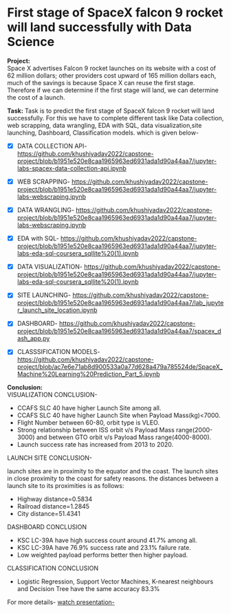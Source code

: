 # First stage of SpaceX falcon 9 rocket will land successfully with Data Science
**Project:**  
         Space X advertises Falcon 9 rocket launches on its website with a cost of 62 million dollars; other providers cost upward of 165 million dollars each, much of the savings is because Space X can reuse the first stage. Therefore if we can determine if the first stage will land, we can determine the cost of a launch. 
         
**Task:**
        Task is to predict the first stage of SpaceX falcon 9 rocket will land successfully. For this we have to complete different task like Data collection, web scrapping, data wrangling, EDA with SQL, data visualization,site launching, Dashboard, Classification models. which is given below-
        
- [x] DATA COLLECTION API- https://github.com/khushiyadav2022/capstone-project/blob/b1951e520e8caa1965963ed6931ada1d90a44aa7/jupyter-labs-spacex-data-collection-api.ipynb

- [x] WEB SCRAPPING- https://github.com/khushiyadav2022/capstone-project/blob/b1951e520e8caa1965963ed6931ada1d90a44aa7/jupyter-labs-webscraping.ipynb

- [x] DATA WRANGLING- https://github.com/khushiyadav2022/capstone-project/blob/b1951e520e8caa1965963ed6931ada1d90a44aa7/jupyter-labs-webscraping.ipynb

- [x] EDA with SQL-  https://github.com/khushiyadav2022/capstone-project/blob/b1951e520e8caa1965963ed6931ada1d90a44aa7/jupyter-labs-eda-sql-coursera_sqllite%20(1).ipynb

- [x] DATA VISUALIZATION- https://github.com/khushiyadav2022/capstone-project/blob/b1951e520e8caa1965963ed6931ada1d90a44aa7/jupyter-labs-eda-sql-coursera_sqllite%20(1).ipynb

- [x] SITE LAUNCHING- https://github.com/khushiyadav2022/capstone-project/blob/b1951e520e8caa1965963ed6931ada1d90a44aa7/lab_jupyter_launch_site_location.ipynb

- [x] DASHBOARD- https://github.com/khushiyadav2022/capstone-project/blob/b1951e520e8caa1965963ed6931ada1d90a44aa7/spacex_dash_app.py

- [x] CLASSSIFICATION MODELS- https://github.com/khushiyadav2022/capstone-project/blob/ac7e6e71ab8d900533a0a77d628a479a785524de/SpaceX_Machine%20Learning%20Prediction_Part_5.ipynb

**Conclusion:**<br>
VISUALIZATION CONCLUSION-

- CCAFS SLC 40 have higher Launch Site among all.<br>
- CCAFS SLC 40 have higher Launch Site when Payload Mass(kg)<7000.<br>
- Flight Number between 60-80, orbit type is VLEO.<br>
- Strong relationship between ISS orbit v/s Payload Mass range(2000-3000) and between GTO orbit v/s Payload Mass range(4000-8000).<br>
- Launch success rate has increased from 2013 to 2020.<br>

LAUNCH SITE CONCLUSION-

 launch sites are in proximity to the equator and the coast. The launch sites in close proximity to the coast for safety reasons.
the distances between a launch site to its proximities is as follows:<br>
- Highway distance=0.5834<br>
- Railroad distance=1.2845<br>
- City distance=51.4341<br>

DASHBOARD CONCLUSION

- KSC LC-39A have high success count around 41.7% among all.<br>
- KSC LC-39A have 76.9% success rate and 23.1% failure rate.<br>
- Low weighted payload performs better then higher payload.<br>

CLASSIFICATION CONCLUSION

- Logistic Regression, Support Vector Machines, K-nearest neighbours and  Decision Tree have the same accuracy 83.3%<br>

For more details- 
[watch presentation-]()









